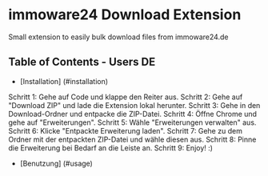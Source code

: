 # immoware24 Download Extension
Small extension to easily bulk download files from immoware24.de

## Table of Contents - Users DE
- [Installation] (#installation)

Schritt 1: Gehe auf Code und klappe den Reiter aus.
Schritt 2: Gehe auf "Download ZIP" und lade die Extension lokal herunter.
Schritt 3: Gehe in den Download-Ordner und entpacke die ZIP-Datei.
Schritt 4: Öffne Chrome und gehe auf "Erweiterungen".
Schritt 5: Wähle "Erweiterungen verwalten" aus.
Schritt 6: Klicke "Entpackte Erweiterung laden".
Schritt 7: Gehe zu dem Ordner mit der entpackten ZIP-Datei und wähle diesen aus.
Schritt 8: Pinne die Erweiterung bei Bedarf an die Leiste an.
Schritt 9: Enjoy! :)
- [Benutzung] (#usage)
